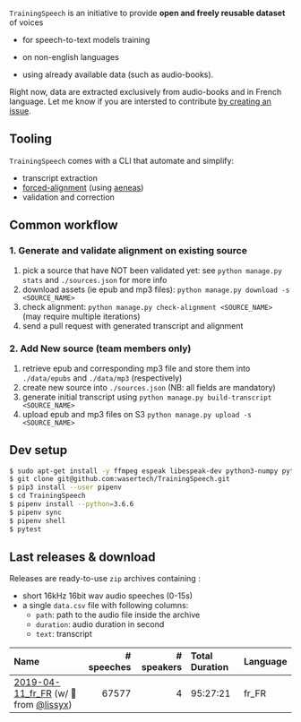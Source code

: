 `TrainingSpeech` is an initiative to provide **open and freely reusable dataset** of voices 

 - for speech-to-text models training

 - on non-english languages 

 - using already available data (such as audio-books).
 

Right now, data are extracted exclusively from audio-books and in French language. Let me know if you are intersted to contribute [by creating an issue](https://github.com/nicolaspanel/TrainingSpeech/issues/new).



## Tooling

`TrainingSpeech`  comes with a CLI that automate and simplify:
 - transcript extraction
 - [forced-alignment](https://github.com/pettarin/forced-alignment-tools#definition-of-forced-alignment) (using [aeneas](https://github.com/readbeyond/aeneas))
 - validation and correction



## Common workflow

### 1. Generate and validate alignment on existing source

1. pick a source that have NOT been validated yet: see `python manage.py stats` and `./sources.json` for more info
2. download assets (ie epub and mp3 files): `python manage.py download -s <SOURCE_NAME>`
3. check alignment: `python manage.py check-alignment <SOURCE_NAME>` (may require multiple iterations)
4. send a pull request with generated transcript and alignment

### 2. Add New source (team members only)

1. retrieve epub and corresponding mp3 file and store them into `./data/epubs` and `./data/mp3` (respectively)
2. create new source into `./sources.json` (NB: all fields are mandatory)
3. generate initial transcript using `python manage.py build-transcript <SOURCE_NAME>`
4. upload epub and mp3 files on S3 `python manage.py upload -s <SOURCE_NAME>`


## Dev setup 

```sh
$ sudo apt-get install -y ffmpeg espeak libespeak-dev python3-numpy python-numpy libncurses-dev libncursesw5-dev sox libsqlite3-dev
$ git clone git@github.com:wasertech/TrainingSpeech.git
$ pip3 install --user pipenv
$ cd TrainingSpeech
$ pipenv install --python=3.6.6
$ pipenv sync
$ pipenv shell
$ pytest
```


## Last releases & download
Releases are ready-to-use `zip` archives containing :
 - short 16kHz 16bit wav audio speeches (0-15s)
 - a single `data.csv` file with following columns:
   - `path`: path to the audio file inside the archive
   - `duration`: audio duration in second
   - `text`: transcript


| Name                                                                                                    |   # speeches |   # speakers | Total Duration | Language   |
|:--------------------------------------------------------------------------------------------------------|-------------:|-------------:|:---------------|:-----------|
| [2019-04-11_fr_FR](https://drive.infomaniak.com/app/share/327683/85ec2469-8a64-4a8a-8de0-43e262d32d38/16/download) (w/ 💖 from [@lissyx](https://github.com/lissyx)) |        67577 |            4 | 95:27:21       | fr_FR      |
